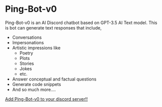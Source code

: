 # Ping-Bot-v0

Ping-Bot-v0 is an AI Discord chatbot based on GPT-3.5 AI Text model. This is bot can generate text responses that include, 
- Conversations
- Impersonations
- Artistic impressions like
  - Poetry
  - Plots
  - Stories
  - Jokes
  - etc.
- Answer conceptual and factual questions
- Generate code snippets
- And so much more....

[Add Ping-Bot-v0 to your discord server!!](https://discord.com/oauth2/authorize?client_id=1134185454502170694&permissions=2048&scope=bot%20applications.commands)
